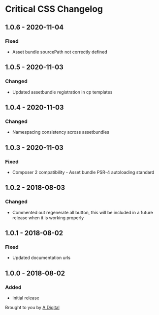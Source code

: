 # Critical CSS Changelog

## 1.0.6 - 2020-11-04
### Fixed
- Asset bundle sourcePath not correctly defined

## 1.0.5 - 2020-11-03
### Changed
- Updated assetbundle registration in cp templates

## 1.0.4 - 2020-11-03
### Changed
- Namespacing consistency across assetbundles

## 1.0.3 - 2020-11-03
### Fixed
- Composer 2 compatibility - Asset bundle PSR-4 autoloading standard

## 1.0.2 - 2018-08-03
### Changed
- Commented out regenerate all button, this will be included in a future release when it is working properly

## 1.0.1 - 2018-08-02
### Fixed
- Updated documentation urls

## 1.0.0 - 2018-08-02
### Added
- Initial release

Brought to you by [A Digital](https://adigital.agency)
